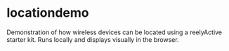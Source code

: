 locationdemo
============

Demonstration of how wireless devices can be located using a reelyActive starter kit.  Runs locally and displays visually in the browser.
